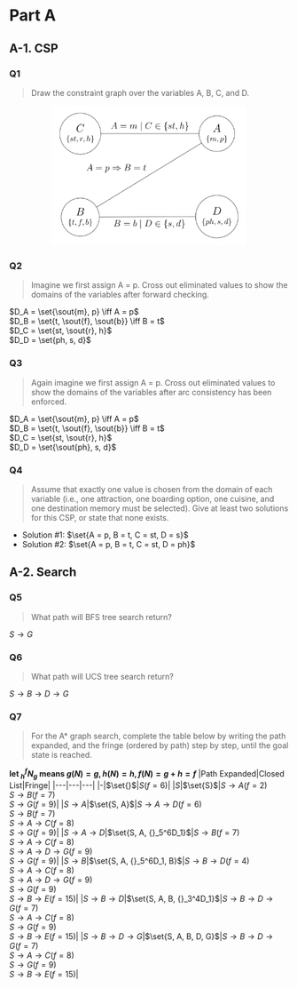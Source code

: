 <style>
    .break {
        break-after: page;
    }
</style>

# Part A

## A-1. CSP

### Q1

> Draw the constraint graph over the variables A, B, C, and D.

<p align="center"><img src="graph.png" alt="Constraint Graph Image" width="350px" style="margin: 0 auto"></p>

### Q2

> Imagine we first assign A = p. Cross out eliminated values to show the domains of the variables after forward checking.

$D_A = \set{\sout{m}, p} \iff A = p$  
$D_B = \set{t, \sout{f}, \sout{b}} \iff B = t$  
$D_C = \set{st, \sout{r}, h}$  
$D_D = \set{ph, s, d}$

### Q3

> Again imagine we first assign A = p. Cross out eliminated values to show the domains of the variables after arc consistency has been enforced.

$D_A = \set{\sout{m}, p} \iff A = p$  
$D_B = \set{t, \sout{f}, \sout{b}} \iff B = t$  
$D_C = \set{st, \sout{r}, h}$  
$D_D = \set{\sout{ph}, s, d}$

<p class="break"></p>

### Q4

> Assume that exactly one value is chosen from the domain of each variable (i.e., one attraction, one boarding option, one cuisine, and one destination memory must be selected). Give at least two solutions for this CSP, or state that none exists.

- Solution #1: $\set{A = p, B = t, C = st, D = s}$  
- Solution #2: $\set{A = p, B = t, C = st, D = ph}$

## A-2. Search

### Q5

> What path will BFS tree search return?

$S \to G$

### Q6

> What path will UCS tree search return? 

$S \to B \to D \to G$

<p class="break"></p>

### Q7

> For the A* graph search, complete the table below by writing the path expanded, and the fringe (ordered by path) step by step, until the goal state is reached.

**let $_h^f N_g$ means $g(N) = g, h(N) = h, f(N) = g + h = f$**
|Path Expanded|Closed List|Fringe|
|---|---|---|
|-|$\set{}$|$S(f=6)$|
|$S$|$\set{S}$|$S \to A(f=2)$<br>$S \to B(f=7)$<br>$S \to G(f=9)$|
|$S \to A$|$\set{S, A}$|$S \to A \to D(f=6)$<br>$S \to B(f=7)$<br>$S \to A \to C(f=8)$<br>$S \to G(f=9)$|
|$S \to A \to D$|$\set{S, A, {}_5^6D_1}$|$S \to B(f=7)$<br>$S \to A \to C(f=8)$<br>$S \to A \to D \to G(f=9)$<br>$S \to G(f=9)$|
|$S \to B$|$\set{S, A, {}_5^6D_1, B}$|$S \to B \to D(f=4)$<br>$S \to A \to C(f=8)$<br>$S \to A \to D \to G(f=9)$<br>$S \to G(f=9)$<br>$S \to B \to E(f=15)$|
|$S \to B \to D$|$\set{S, A, B, {}_3^4D_1}$|$S \to B \to D \to G(f=7)$<br>$S \to A \to C(f=8)$<br>$S \to G(f=9)$<br>$S \to B \to E(f=15)$|
|$S \to B \to D \to G$|$\set{S, A, B, D, G}$|$S \to B \to D \to G(f=7)$<br>$S \to A \to C(f=8)$<br>$S \to G(f=9)$<br>$S \to B \to E(f=15)$|

